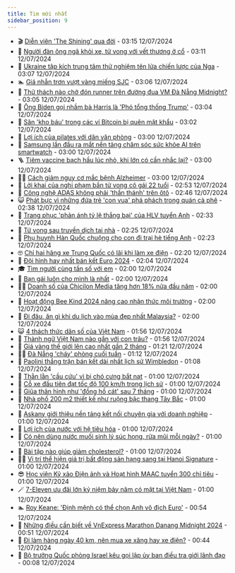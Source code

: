 ```yaml
---
title: Tim mới nhất
sidebar_position: 9
---
```


<!-- vnexpress-tin-moi-nhat:START -->
- 🎬 [Diễn viên &#39;The Shining&#39; qua đời](https://vnexpress.net/dien-vien-the-shining-qua-doi-4769081.html) - 03:15 12/07/2024
- 🐎 [Người đàn ông ngã khỏi xe, tử vong với vết thương ở cổ](https://vnexpress.net/nguoi-dan-ong-nga-khoi-xe-tu-vong-voi-vet-thuong-o-co-4769117.html) - 03:11 12/07/2024
- 🦍 [Ukraine tập kích trung tâm thử nghiệm tên lửa chiến lược của Nga](https://vnexpress.net/ukraine-tap-kich-trung-tam-thu-nghiem-ten-lua-chien-luoc-cua-nga-4769063.html) - 03:07 12/07/2024
- 🏊 [Giá nhẫn trơn vượt vàng miếng SJC](https://vnexpress.net/gia-nhan-tron-vuot-vang-mieng-sjc-4769111.html) - 03:06 12/07/2024
- 🎊 [Thử thách nào chờ đón runner trên đường đua VM Đà Nẵng Midnight?](https://vnexpress.net/thu-thach-nao-cho-don-runner-tren-duong-dua-vm-da-nang-midnight-4769076.html) - 03:05 12/07/2024
- 🎃 [Ông Biden gọi nhầm bà Harris là &#39;Phó tổng thống Trump&#39;](https://vnexpress.net/ong-biden-goi-nham-ba-harris-la-pho-tong-thong-trump-4769075.html) - 03:04 12/07/2024
- 🧰 [Săn &#39;kho báu&#39; trong các ví Bitcoin bị quên mật khẩu](https://vnexpress.net/san-kho-bau-trong-cac-vi-bitcoin-bi-quen-mat-khau-4768989.html) - 03:02 12/07/2024
- 🔭 [Lợi ích của pilates với dân văn phòng](https://vnexpress.net/loi-ich-cua-pilates-voi-dan-van-phong-4769119.html) - 03:00 12/07/2024
- 🫶 [Samsung lần đầu ra mắt nền tảng chăm sóc sức khỏe AI trên smartwatch](https://vnexpress.net/samsung-lan-dau-ra-mat-nen-tang-cham-soc-suc-khoe-ai-tren-smartwatch-4769101.html) - 03:00 12/07/2024
- 🪜 [Tiêm vaccine bạch hầu lúc nhỏ, khi lớn có cần nhắc lại?](https://vnexpress.net/tiem-vaccine-bach-hau-luc-nho-khi-lon-co-can-nhac-lai-4769053.html) - 03:00 12/07/2024
- 👨‍🏫 [Cách giảm nguy cơ mắc bệnh Alzheimer](https://vnexpress.net/cach-giam-nguy-co-mac-benh-alzheimer-4768999.html) - 03:00 12/07/2024
- 🎊 [Lời khai của nghi phạm bắn tử vong cô gái 22 tuổi](https://vnexpress.net/loi-khai-cua-nghi-pham-ban-co-gai-22-tuoi-tu-vong-4769037.html) - 02:53 12/07/2024
- 🎊 [Công nghệ ADAS không phải &#39;thần thánh&#39; trên ôtô](https://vnexpress.net/cong-nghe-adas-khong-phai-than-thanh-tren-oto-4768845.html) - 02:46 12/07/2024
- 😺 [Phát bực vì những đứa trẻ &#39;con vua&#39; phá phách trong quán cà phê](https://vnexpress.net/phat-buc-vi-nhung-dua-tre-con-vua-pha-phach-trong-quan-ca-phe-4769061.html) - 02:38 12/07/2024
- 🐘 [Trang phục &#39;phản ánh tỷ lệ thắng bại&#39; của HLV tuyển Anh](https://vnexpress.net/trang-phuc-phan-anh-ty-le-thang-bai-cua-hlv-tuyen-anh-4769003.html) - 02:33 12/07/2024
- 🌁 [Tử vong sau truyền dịch tại nhà](https://vnexpress.net/tu-vong-sau-truyen-dich-tai-nha-4769028.html) - 02:25 12/07/2024
- 🐲 [Phụ huynh Hàn Quốc chuộng cho con đi trại hè tiếng Anh](https://vnexpress.net/phu-huynh-han-quoc-chuong-cho-con-di-trai-he-tieng-anh-4768862.html) - 02:23 12/07/2024
- 🤓 [Chỉ hai hãng xe Trung Quốc có lãi khi làm xe điện](https://vnexpress.net/chi-hai-hang-xe-trung-quoc-co-lai-khi-lam-xe-dien-4768696.html) - 02:20 12/07/2024
- 💪 [Đội hình hay nhất bán kết Euro 2024](https://vnexpress.net/doi-hinh-hay-nhat-ban-ket-euro-2024-4769085.html) - 02:04 12/07/2024
- 🎓 [Tìm người cùng tần số với em](https://vnexpress.net/tim-nguoi-cung-tan-so-voi-em-4769071.html) - 02:00 12/07/2024
- 🫣 [Bạn gái luôn cho mình là nhất](https://vnexpress.net/ban-gai-luon-cho-minh-la-nhat-4769052.html) - 02:00 12/07/2024
- 🧑‍💻 [Doanh số của Chicilon Media tăng hơn 18% nửa đầu năm](https://vnexpress.net/doanh-so-cua-chicilon-media-tang-hon-18-nua-dau-nam-4769066.html) - 02:00 12/07/2024
- 🐲 [Hoạt động Bee Kind 2024 nâng cao nhận thức môi trường](https://vnexpress.net/hoat-dong-bee-kind-2024-nang-cao-nhan-thuc-moi-truong-4768943.html) - 02:00 12/07/2024
- 🌝 [Đi đâu, ăn gì khi du lịch vào mùa đẹp nhất Malaysia?](https://vnexpress.net/di-dau-an-gi-khi-du-lich-vao-mua-dep-nhat-malaysia-4756906.html) - 02:00 12/07/2024
- 😺 [4 thách thức dân số của Việt Nam](https://vnexpress.net/4-thach-thuc-dan-so-cua-viet-nam-4769010.html) - 01:56 12/07/2024
- 🐎 [Thành ngữ Việt Nam nào gắn với con trâu?](https://vnexpress.net/thanh-ngu-viet-nam-nao-gan-voi-con-trau-4767585.html) - 01:56 12/07/2024
- 🎡 [Giá vàng thế giới lên cao nhất gần 2 tháng](https://vnexpress.net/gia-vang-the-gioi-len-cao-nhat-gan-2-thang-4769045.html) - 01:21 12/07/2024
- 👨‍🏫 [Đà Nẵng &#39;cháy&#39; phòng cuối tuần](https://vnexpress.net/da-nang-chay-phong-cuoi-tuan-4768972.html) - 01:12 12/07/2024
- 🦆 [Paolini thắng trận bán kết dài nhất lịch sử Wimbledon](https://vnexpress.net/paolini-thang-tran-ban-ket-dai-nhat-lich-su-wimbledon-4769049.html) - 01:08 12/07/2024
- 🚦 [Thằn lằn &#39;cầu cứu&#39; vì bị chó cưng bắt nạt](https://vnexpress.net/than-lan-cau-cuu-vi-bi-cho-cung-bat-nat-4768652.html) - 01:00 12/07/2024
- 💫 [Cỗ xe đầu tiên đạt tốc độ 100 km/h trong lịch sử](https://vnexpress.net/co-xe-dau-tien-dat-toc-do-100-km-h-trong-lich-su-4768569.html) - 01:00 12/07/2024
- 🎉 [Giũa thân hình như &#39;đồng hồ cát&#39; sau 7 tháng](https://vnexpress.net/giua-than-hinh-nhu-dong-ho-cat-sau-7-thang-4767624.html) - 01:00 12/07/2024
- 🌋 [Nhà phố 200 m2 thiết kế như ruộng bậc thang Tây Bắc](https://vnexpress.net/nha-pho-200-m2-thiet-ke-nhu-ruong-bac-thang-tay-bac-4768851.html) - 01:00 12/07/2024
- 🤖 [Askany giới thiệu nền tảng kết nối chuyên gia với doanh nghiệp](https://vnexpress.net/askany-gioi-thieu-nen-tang-ket-noi-chuyen-gia-voi-doanh-nghiep-4769009.html) - 01:00 12/07/2024
- 🦏 [Lợi ích của nước với hệ tiêu hóa](https://vnexpress.net/loi-ich-cua-nuoc-voi-he-tieu-hoa-4769000.html) - 01:00 12/07/2024
- 🦩 [Có nên dùng nước muối sinh lý súc họng, rửa mũi mỗi ngày?](https://vnexpress.net/co-nen-dung-nuoc-muoi-sinh-ly-suc-hong-rua-mui-moi-ngay-4768947.html) - 01:00 12/07/2024
- 👺 [Bài tập nào giúp giảm cholesterol?](https://vnexpress.net/bai-tap-nao-giup-giam-cholesterol-4768942.html) - 01:00 12/07/2024
- 🧑‍🏫 [Vị trí thể hiện giá trị bất động sản hạng sang tại Hanoi Signature](https://vnexpress.net/vi-tri-the-hien-gia-tri-bat-dong-san-hang-sang-tai-hanoi-signature-4768415.html) - 01:00 12/07/2024
- 😎 [Học viện Kỹ xảo Điện ảnh và Hoạt hình MAAC tuyển 300 chỉ tiêu](https://vnexpress.net/hoc-vien-ky-xao-dien-anh-va-hoat-hinh-maac-tuyen-300-chi-tieu-4767553.html) - 01:00 12/07/2024
- 🪄 [7-Eleven ưu đãi lớn kỷ niệm bảy năm có mặt tại Việt Nam](https://vnexpress.net/7-eleven-uu-dai-lon-ky-niem-bay-nam-co-mat-tai-viet-nam-4766396.html) - 01:00 12/07/2024
- 🏊 [Roy Keane: &#39;Định mệnh có thể chọn Anh vô địch Euro&#39;](https://vnexpress.net/roy-keane-dinh-menh-co-the-chon-anh-vo-dich-euro-4769048.html) - 00:54 12/07/2024
- 💃 [Những điều cần biết về VnExpress Marathon Danang Midnight 2024](https://vnexpress.net/nhung-dieu-can-biet-ve-vnexpress-marathon-danang-midnight-2024-4768177.html) - 00:51 12/07/2024
- 🦆 [Đi làm hàng ngày 40 km, nên mua xe xăng hay xe điện?](https://vnexpress.net/di-lam-hang-ngay-40-km-nen-mua-xe-xang-hay-xe-dien-4769043.html) - 00:44 12/07/2024
- 🎊 [Bộ trưởng Quốc phòng Israel kêu gọi lập ủy ban điều tra giới lãnh đạo](https://vnexpress.net/bo-truong-quoc-phong-israel-keu-goi-lap-uy-ban-dieu-tra-gioi-lanh-dao-4769021.html) - 00:08 12/07/2024<!-- vnexpress-tin-moi-nhat:END -->
